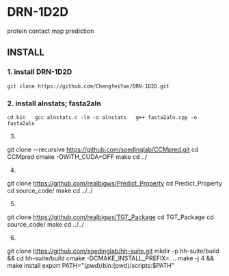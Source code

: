 # DRN-1D2D
protein contact map prediction

## INSTALL

### 1. install DRN-1D2D
`git clone https://github.com/ChengfeiYan/DRN-1D2D.git`

### 2. install alnstats; fasta2aln
`cd bin  
gcc alnstats.c -lm -o alnstats  
g++ fasta2aln.cpp -o fasta2aln`

3.
git clone --recursive https://github.com/soedinglab/CCMpred.git
cd CCMpred
cmake -DWITH_CUDA=OFF
make
cd ../

4.
git clone https://github.com/realbigws/Predict_Property
cd Predict_Property
cd source_code/
	make
cd ../../

5.
git clone https://github.com/realbigws/TGT_Package
cd TGT_Package
cd source_code/
	make
cd ../../

6.
git clone https://github.com/soedinglab/hh-suite.git
mkdir -p hh-suite/build && cd hh-suite/build
cmake -DCMAKE_INSTALL_PREFIX=. ..
make -j 4 && make install
export PATH="$(pwd)/bin:$(pwd)/scripts:$PATH"

